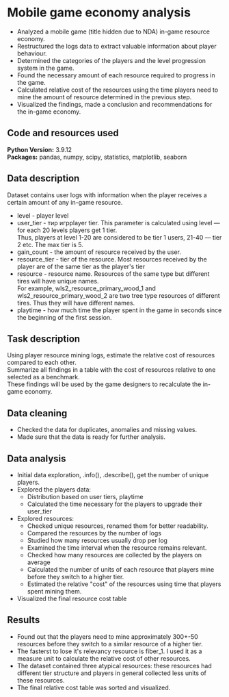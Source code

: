 # Mobile game economy analysis

- Analyzed a mobile game (title hidden due to NDA) in-game resource economy.
- Restructured the logs data to extract valuable information about player behaviour.
- Determined the categories of the players and the level progression system in the game.
- Found the necessary amount of each resource required to progress in the game.
- Calculated relative cost of the resources using the time players need to mine the amount of resource determined in the previous step. 
- Visualized the findings, made a conclusion and recommendations for the in-game economy.
  
## Code and resources used

**Python Version:** 3.9.12\
**Packages:** pandas, numpy, scipy, statistics, matplotlib, seaborn

## Data description
Dataset contains user logs with information when the player receives a certain amount of any in-game resource.

- level - player level
- user_tier - тир игрplayer tier. This parameter is calculated using level — for each 20 levels players get 1 tier. \
Thus, players at level 1-20 are considered to be tier 1 users, 21-40 — tier 2 etc. The max tier is 5.
- gain_count - the amount of resource received by the user.
- resource_tier - tier of the resource. Most resources received by the player are of the same tier as the player's tier
- resource - resource name. Resources of the same type but different tires will have unique names.\
    For example, wls2_resource_primary_wood_1 and wls2_resource_primary_wood_2 are two tree type resources of different tires. Thus they will have different names.
- playtime - how much time the player spent in the game in seconds since the beginning of the first session.

## Task description

Using player resource mining logs, estimate the relative cost of resources compared to each other.\
Summarize all findings in a table with the cost of resources relative to one selected as a benchmark.\
These findings will be used by the game designers to recalculate the in-game economy.

## Data cleaning
- Checked the data for duplicates, anomalies and missing values.
- Made sure that the data is ready for further analysis.

## Data analysis
- Initial data exploration, .info(), .describe(), get the number of unique players. 
- Explored the players data:
  - Distribution based on user tiers, playtime
  - Calculated the time necessary for the players to upgrade their user_tier
- Explored resources:
  - Checked unique resources, renamed them for better readability.
  - Compared the resources by the number of logs
  - Studied how many resources usually drop per log
  - Examined the time interval when the resource remains relevant.
  - Checked how many resources are collected by the players on average
  - Calculated the number of units of each resource that players mine before they switch to a higher tier.
  - Estimated the relative "cost" of the resources using time that players spent mining them.
- Visualized the final resource cost table

## Results
- Found out that the players need to mine approximately 300+-50 resources before they switch to a similar resource of a higher tier.
- The fasterst to lose it's relevancy resource is fiber_1. I used it as a measure unit to calculate the relative cost of other resources.
- The dataset contained three atypical resources: these resources had different tier structure and players in general collected less units of these resources.
- The final relative cost table was sorted and visualized.
